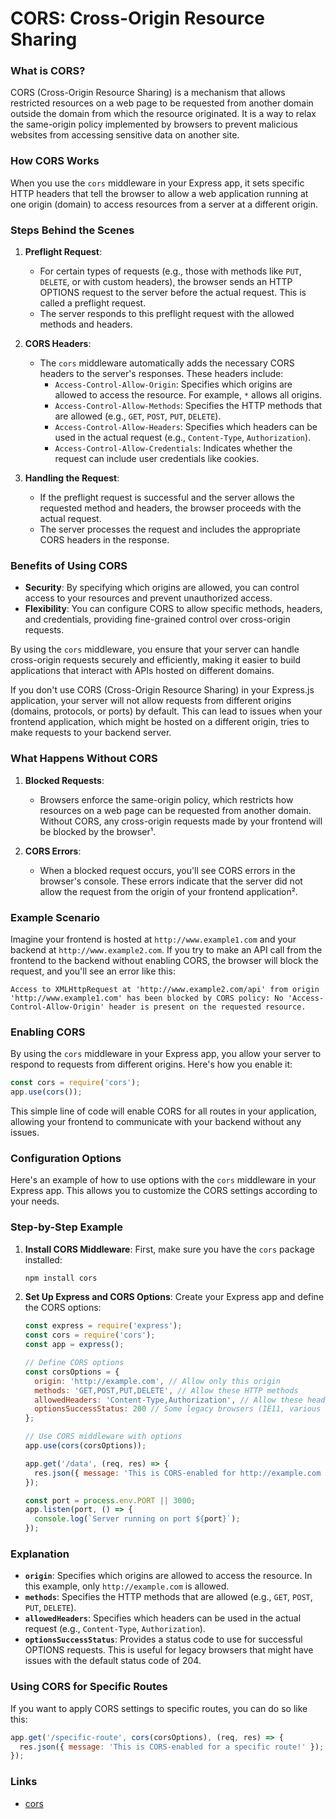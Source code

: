 # CORS: Cross-Origin Resource Sharing

### What is CORS?

CORS (Cross-Origin Resource Sharing) is a mechanism that allows restricted resources on a web page to be requested from another domain outside the domain from which the resource originated. It is a way to relax the same-origin policy implemented by browsers to prevent malicious websites from accessing sensitive data on another site.

### How CORS Works

When you use the `cors` middleware in your Express app, it sets specific HTTP headers that tell the browser to allow a web application running at one origin (domain) to access resources from a server at a different origin.

### Steps Behind the Scenes

1. **Preflight Request**:
   - For certain types of requests (e.g., those with methods like `PUT`, `DELETE`, or with custom headers), the browser sends an HTTP OPTIONS request to the server before the actual request. This is called a preflight request.
   - The server responds to this preflight request with the allowed methods and headers.

2. **CORS Headers**:
   - The `cors` middleware automatically adds the necessary CORS headers to the server's responses. These headers include:
     - `Access-Control-Allow-Origin`: Specifies which origins are allowed to access the resource. For example, `*` allows all origins.
     - `Access-Control-Allow-Methods`: Specifies the HTTP methods that are allowed (e.g., `GET`, `POST`, `PUT`, `DELETE`).
     - `Access-Control-Allow-Headers`: Specifies which headers can be used in the actual request (e.g., `Content-Type`, `Authorization`).
     - `Access-Control-Allow-Credentials`: Indicates whether the request can include user credentials like cookies.

3. **Handling the Request**:
   - If the preflight request is successful and the server allows the requested method and headers, the browser proceeds with the actual request.
   - The server processes the request and includes the appropriate CORS headers in the response.

### Benefits of Using CORS

- **Security**: By specifying which origins are allowed, you can control access to your resources and prevent unauthorized access.
- **Flexibility**: You can configure CORS to allow specific methods, headers, and credentials, providing fine-grained control over cross-origin requests.

By using the `cors` middleware, you ensure that your server can handle cross-origin requests securely and efficiently, making it easier to build applications that interact with APIs hosted on different domains.



If you don't use CORS (Cross-Origin Resource Sharing) in your Express.js application, your server will not allow requests from different origins (domains, protocols, or ports) by default. This can lead to issues when your frontend application, which might be hosted on a different origin, tries to make requests to your backend server.

### What Happens Without CORS

1. **Blocked Requests**:
   - Browsers enforce the same-origin policy, which restricts how resources on a web page can be requested from another domain. Without CORS, any cross-origin requests made by your frontend will be blocked by the browser¹.

2. **CORS Errors**:
   - When a blocked request occurs, you'll see CORS errors in the browser's console. These errors indicate that the server did not allow the request from the origin of your frontend application².

### Example Scenario

Imagine your frontend is hosted at `http://www.example1.com` and your backend at `http://www.example2.com`. If you try to make an API call from the frontend to the backend without enabling CORS, the browser will block the request, and you'll see an error like this:

```
Access to XMLHttpRequest at 'http://www.example2.com/api' from origin 'http://www.example1.com' has been blocked by CORS policy: No 'Access-Control-Allow-Origin' header is present on the requested resource.
```

### Enabling CORS

By using the `cors` middleware in your Express app, you allow your server to respond to requests from different origins. Here's how you enable it:

```javascript
const cors = require('cors');
app.use(cors());
```

This simple line of code will enable CORS for all routes in your application, allowing your frontend to communicate with your backend without any issues.

### Configuration Options
Here's an example of how to use options with the `cors` middleware in your Express app. This allows you to customize the CORS settings according to your needs.

### Step-by-Step Example

1. **Install CORS Middleware**:
   First, make sure you have the `cors` package installed:

   ```bash
   npm install cors
   ```

2. **Set Up Express and CORS Options**:
   Create your Express app and define the CORS options:

   ```javascript
   const express = require('express');
   const cors = require('cors');
   const app = express();

   // Define CORS options
   const corsOptions = {
     origin: 'http://example.com', // Allow only this origin
     methods: 'GET,POST,PUT,DELETE', // Allow these HTTP methods
     allowedHeaders: 'Content-Type,Authorization', // Allow these headers
     optionsSuccessStatus: 200 // Some legacy browsers (IE11, various SmartTVs) choke on 204
   };

   // Use CORS middleware with options
   app.use(cors(corsOptions));

   app.get('/data', (req, res) => {
     res.json({ message: 'This is CORS-enabled for http://example.com only!' });
   });

   const port = process.env.PORT || 3000;
   app.listen(port, () => {
     console.log(`Server running on port ${port}`);
   });
   ```

### Explanation

- **`origin`**: Specifies which origins are allowed to access the resource. In this example, only `http://example.com` is allowed.
- **`methods`**: Specifies the HTTP methods that are allowed (e.g., `GET`, `POST`, `PUT`, `DELETE`).
- **`allowedHeaders`**: Specifies which headers can be used in the actual request (e.g., `Content-Type`, `Authorization`).
- **`optionsSuccessStatus`**: Provides a status code to use for successful OPTIONS requests. This is useful for legacy browsers that might have issues with the default status code of 204.

### Using CORS for Specific Routes

If you want to apply CORS settings to specific routes, you can do so like this:

```javascript
app.get('/specific-route', cors(corsOptions), (req, res) => {
  res.json({ message: 'This is CORS-enabled for a specific route!' });
});
```
<!-- 
### Dynamic Origin Example

You can also dynamically set the origin based on the request:

```javascript
const dynamicCorsOptions = {
  origin: function (origin, callback) {
    if (['http://example.com', 'http://another-example.com'].indexOf(origin) !== -1) {
      callback(null, true);
    } else {
      callback(new Error('Not allowed by CORS'));
    }
  }
};

app.use(cors(dynamicCorsOptions));
```

This setup allows you to control which origins are allowed dynamically, based on the request's origin.

By using these options, you can fine-tune your CORS settings to match your application's requirements.  -->

### Links

- [cors](https://expressjs.com/en/resources/middleware/cors.html)